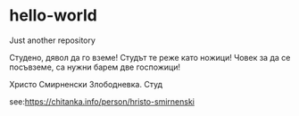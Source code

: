 # hello-world
Just another repository

Студено, дявол да го вземе!
Студът те реже като ножици!
Човек за да се посъвземе,
са нужни барем две госпожици! 


Христо Смирненски
Злободневка. Студ

see:https://chitanka.info/person/hristo-smirnenski
